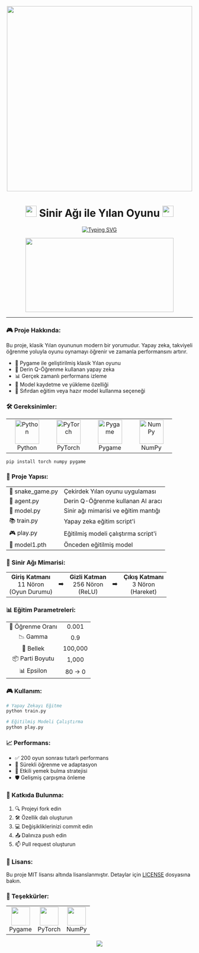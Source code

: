 <div align="center">
  <img src="https://raw.githubusercontent.com/gist/patevs/b007a0e98fb216438d4cbf559fac4166/raw/88f20c9d749d756be63f22b09f3c4ac570bc5101/programming.gif" width="500"/>
</div>

<h1 align="center">
  <img src="https://media.giphy.com/media/hvRJCLFzcasrR4ia7z/giphy.gif" width="30px"/>
  Sinir Ağı ile Yılan Oyunu
  <img src="https://media.giphy.com/media/hvRJCLFzcasrR4ia7z/giphy.gif" width="30px"/>
</h1>

<p align="center">
  <a href="https://git.io/typing-svg">
    <img src="https://readme-typing-svg.herokuapp.com?font=Fira+Code&pause=1000&color=2C9DF7&center=true&vCenter=true&width=435&lines=Python+ile+Yap%C4%B1lm%C4%B1%C5%9F+Y%C4%B1lan+Oyunu;Derin+Q-%C3%96%C4%9Frenme+ile+E%C4%9Fitilmi%C5%9F;Yapay+Zeka+Kontroll%C3%BC" alt="Typing SVG" />
  </a>
</p>

<div align="center">
  <img src="https://media.giphy.com/media/dWesBcTLavkZuG35MI/giphy.gif" width="400" height="200"/>
</div>

---

### 🎮 Proje Hakkında:

Bu proje, klasik Yılan oyununun modern bir yorumudur. Yapay zeka, takviyeli öğrenme yoluyla oyunu oynamayı öğrenir ve zamanla performansını artırır.

- 🐍 Pygame ile geliştirilmiş klasik Yılan oyunu
- 🧠 Derin Q-Öğrenme kullanan yapay zeka
- 📊 Gerçek zamanlı performans izleme
- 💾 Model kaydetme ve yükleme özelliği
- 🔄 Sıfırdan eğitim veya hazır model kullanma seçeneği

### 🛠️ Gereksinimler:

<div align="center">
  <table style="border: none; background: none;">
    <tr>
      <td align="center" width="96">
        <img src="https://techstack-generator.vercel.app/python-icon.svg" alt="Python" width="65" height="65" />
        <br>Python
      </td>
      <td align="center" width="96">
        <img src="https://pytorch.org/assets/images/pytorch-logo.png" alt="PyTorch" width="65" height="65" />
        <br>PyTorch
      </td>
      <td align="center" width="96">
        <img src="https://www.pygame.org/docs/_static/pygame_logo.svg" alt="Pygame" width="65" height="65" />
        <br>Pygame
      </td>
      <td align="center" width="96">
        <img src="https://numpy.org/images/logo.svg" alt="NumPy" width="65" height="65" />
        <br>NumPy
      </td>
    </tr>
  </table>
</div>

```bash
pip install torch numpy pygame
```

### 📁 Proje Yapısı:

<div align="center">
  <table style="border: none; background: none;">
    <tr>
      <td>📄 snake_game.py</td>
      <td>Çekirdek Yılan oyunu uygulaması</td>
    </tr>
    <tr>
      <td>🤖 agent.py</td>
      <td>Derin Q-Öğrenme kullanan AI aracı</td>
    </tr>
    <tr>
      <td>🧠 model.py</td>
      <td>Sinir ağı mimarisi ve eğitim mantığı</td>
    </tr>
    <tr>
      <td>📚 train.py</td>
      <td>Yapay zeka eğitim script'i</td>
    </tr>
    <tr>
      <td>🎮 play.py</td>
      <td>Eğitilmiş modeli çalıştırma script'i</td>
    </tr>
    <tr>
      <td>💾 model1.pth</td>
      <td>Önceden eğitilmiş model</td>
    </tr>
  </table>
</div>

### 🧮 Sinir Ağı Mimarisi:

<div align="center">
  <table style="border: none; background: none;">
    <tr>
      <td align="center">
        <b>Giriş Katmanı</b>
        <br>11 Nöron
        <br>(Oyun Durumu)
      </td>
      <td align="center">➡️</td>
      <td align="center">
        <b>Gizli Katman</b>
        <br>256 Nöron
        <br>(ReLU)
      </td>
      <td align="center">➡️</td>
      <td align="center">
        <b>Çıkış Katmanı</b>
        <br>3 Nöron
        <br>(Hareket)
      </td>
    </tr>
  </table>
</div>

### 📊 Eğitim Parametreleri:

<div align="center">
  <table style="border: none; background: none;">
    <tr>
      <td align="center">🎯 Öğrenme Oranı</td>
      <td align="center">0.001</td>
    </tr>
    <tr>
      <td align="center">📉 Gamma</td>
      <td align="center">0.9</td>
    </tr>
    <tr>
      <td align="center">💾 Bellek</td>
      <td align="center">100,000</td>
    </tr>
    <tr>
      <td align="center">📦 Parti Boyutu</td>
      <td align="center">1,000</td>
    </tr>
    <tr>
      <td align="center">📊 Epsilon</td>
      <td align="center">80 → 0</td>
    </tr>
  </table>
</div>

### 🎮 Kullanım:

```bash
# Yapay Zekayı Eğitme
python train.py

# Eğitilmiş Modeli Çalıştırma
python play.py
```

### 📈 Performans:

- ✅ 200 oyun sonrası tutarlı performans
- 🔄 Sürekli öğrenme ve adaptasyon
- 🎯 Etkili yemek bulma stratejisi
- 🛡️ Gelişmiş çarpışma önleme

### 🤝 Katkıda Bulunma:

1. 🔍 Projeyi fork edin
2. 🛠️ Özellik dalı oluşturun
3. 💻 Değişikliklerinizi commit edin
4. 📤 Dalınıza push edin
5. 📫 Pull request oluşturun

### 📝 Lisans:

Bu proje MIT lisansı altında lisanslanmıştır. Detaylar için [LICENSE](LICENSE) dosyasına bakın.

### 🙏 Teşekkürler:

<div align="center">
  <table style="border: none; background: none;">
    <tr>
      <td align="center">
        <img src="https://www.pygame.org/docs/_static/pygame_logo.svg" width="50"/>
        <br>Pygame
      </td>
      <td align="center">
        <img src="https://pytorch.org/assets/images/pytorch-logo.png" width="50"/>
        <br>PyTorch
      </td>
      <td align="center">
        <img src="https://numpy.org/images/logo.svg" width="50"/>
        <br>NumPy
      </td>
    </tr>
  </table>
</div>

<div align="center">
  <img src="https://profile-counter.glitch.me/snake-game-ai/count.svg"/>
</div>